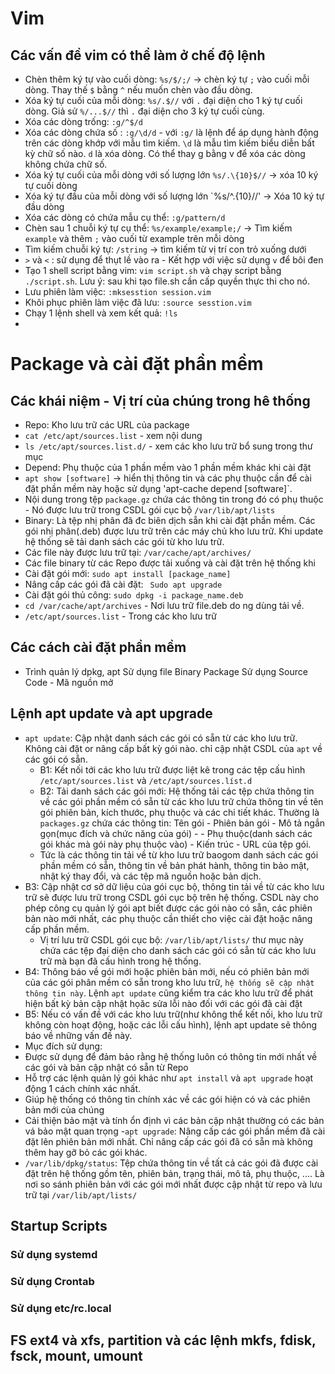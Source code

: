 # Vim
## Các vấn đề vim có thể làm ở chế độ lệnh
- Chèn thêm ký tự vào cuối dòng: `%s/$/;/` -> chèn ký tự `;` vào cuối mỗi dòng. Thay thế `$` bằng `^` nếu muốn chèn vào đầu dòng. 
- Xóa ký tự cuối của mỗi dòng: `%s/.$//` với `.` đại diện cho 1 ký tự cuối dòng. Giả sử `%/...$//` thì `.` đại diện cho 3 ký tự cuối cùng.
- Xóa các dòng trống: `:g/^$/d`
- Xóa các dòng chứa số : `:g/\d/d` - với `:g/` là lệnh để áp dụng hành động trên các dòng khớp với mẫu tìm kiếm. `\d` là mẫu tìm kiếm biểu diễn bất kỳ chữ số nào. `d` là xóa dòng. Có thể thay g bằng v để xóa các dòng không chứa chữ số.
- Xóa ký tự cuối của mỗi dòng với số lượng lớn `%s/.\{10}$//` -> xóa 10 ký tự cuối dòng
- Xóa ký tự đầu của mỗi dòng với số lượng lớn `%s/^.\{10}//' -> Xóa 10 ký tự đầu dòng
- Xóa các dòng có chứa mẫu cụ thể: `:g/pattern/d`
- Chèn sau 1 chuỗi ký tự cụ thể: `%s/example/example;/` -> Tìm kiếm `example` và thêm `;` vào cuối từ example trên mỗi dòng
- Tìm kiếm chuỗi ký tự: `/string` -> tìm kiếm từ vị trí con trỏ xuống dưới
- `>` và `<` : sử dụng để thụt lề vào ra - Kết hợp với việc sử dụng `v` để bôi đen 
- Tạo 1 shell script bằng vim: `vim script.sh` và chạy script bằng `./script.sh`. Lưu ý: sau khi tạo file.sh cần cấp quyền thực thi cho nó.
- Lưu phiên làm việc: `:mksesstion session.vim`
- Khôi phục phiên làm việc đã lưu: `:source sesstion.vim`
- Chạy 1 lệnh shell và xem kết quả: `!ls`
- 
# Package và cài đặt phần mềm
## Các khái niệm - Vị trí của chúng trong hê thống
- Repo: Kho lưu trữ các URL của package
- `cat /etc/apt/sources.list` - xem nội dung 
- `ls /etc/apt/sources.list.d/` - xem các kho lưu trữ bổ sung trong thư mục
- Depend: Phụ thuộc của 1 phần mềm vào 1 phần mềm khác khi cài đặt
- `apt show [software]` -> hiển thị thông tin và các phụ thuộc cần để cài đặt phần mềm này hoặc sử dụng 'apt-cache depend [software]`.
- Nội dung trong tệp `package.gz` chứa các thông tin trong đó có phụ thuộc - Nó được lưu trữ trong CSDL gói cục bộ `/var/lib/apt/lists`
- Binary: Là tệp nhị phân đã đc biên dịch sẵn khi cài đặt phần mềm. Các gói nhị phân(.deb) được lưu trữ trên các máy chủ kho lưu trữ. Khi update hệ thống sẽ tải danh sách các gói từ kho lưu trữ. 
- Các file này được lưu trữ tại:  `/var/cache/apt/archives/`
- Các file binary từ các Repo được tải xuống và cài đặt trên hệ thống khi
- Cài đặt gói mới: `sudo apt install [package_name]`
- Nâng cấp các gói đã cài đặt: ` Sudo apt upgrade`
- Cài đặt gói thủ công: `sudo dpkg -i package_name.deb`
- `cd /var/cache/apt/archives` - Nơi lưu trữ file.deb do ng dùng tải về.
- `/etc/apt/sources.list` - Trong các kho lưu trữ
## Các cách cài đặt phần mềm
- Trình quản lý dpkg, apt
Sử dụng file Binary Package
Sử dụng Source Code - Mã nguồn mở
## Lệnh apt update và apt upgrade
- `apt update`: Cập nhật danh sách các gói có sẵn từ các kho lưu trữ. Không cài đặt or nâng cấp bất kỳ gói nào. chỉ cập nhật CSDL của `apt` về các gói có sẵn.
  - B1: Kết nối tới các kho lưu trữ được liệt kê trong các tệp cấu hình `/etc/apt/sources.list` và `/etc/apt/sources.líst.d`
  - B2: Tải danh sách các gói mới: Hệ thống tải các tệp chứa thông tin về các gói phần mềm có sẵn từ các kho lưu trữ chứa thông tin về tên gói phiên bản, kích thước, phụ thuộc và các chi tiết khác. Thường là `packages.gz` chứa các thông tin: Tên gói - Phiên bản gói - Mô tả ngắn gọn(mục đích và chức năng của gói) -      - Phụ thuộc(danh sách các gói khác mà gói này phụ thuộc vào) - Kiến trúc - URL của tệp gói.
  - Tức là các thông tin tải về từ kho lưu trữ baogom danh sách các gói phần mềm có sẵn, thông tin về bản phát hành, thông tin bảo mật, nhật ký thay đổi, và các tệp mã nguồn hoặc bản dịch.
- B3: Cập nhật cơ sở dữ liệu của gói cục bộ, thông tin tải về từ các kho lưu trữ sẽ được lưu trữ trong CSDL gói cục bộ trên hệ thống. CSDL này cho phép công cụ quản lý gói apt biết được các gói nào có sẵn, các phiên bản nào mới nhất, các phụ thuộc cần thiết cho việc cài đặt hoặc nâng cấp phần mềm.
  - Vị trí lưu trữ CSDL gói cục bộ: `/var/lib/apt/lists/` thư mục này chứa các tệp đại diện cho danh sách các gói có sẵn từ các kho lưu trữ mà bạn đã cấu hình trong hệ thống.
- B4: Thông báo về gói mới hoặc phiên bản mới, nếu có phiên bản mới của các gói phân mềm có sẵn trong kho lưu trữ, `hệ thống sẽ cập nhật thông tin này`. Lệnh `apt update` cũng kiểm tra các kho lưu trữ để phát hiện bất kỳ bản cập nhật họăc sửa lỗi nào đối với các gói đã cài đặt
- B5: Nếu có vấn đề với các kho lưu trữ(như không thể kết nối, kho lưu trữ không còn hoạt động, hoặc các lỗi cấu hình), lệnh apt update sẽ thông báo về những vấn đề này.
- Mục đích sử dụng:
- Được sử dụng để đảm bảo rằng hệ thống luôn có thông tin mới nhất về các gói và bản cập nhật có sẵn từ Repo
- Hỗ trợ các lệnh quản lý gói khác như `apt install` và `apt upgrade` hoạt động 1 cách chính xác nhất.
- Giúp hệ thống có thông tin chính xác về các gói hiện có và các phiên bản mới của chúng
- Cải thiện bảo mật và tính ổn định vì các bản cập nhật thường có các bản vá bảo mật quan trọng
-`apt upgrade`: Nâng cấp các gói phần mềm đã cài đặt lên phiên bản mới nhất. Chỉ nâng cấp các gói đã có sẵn mà không thêm hay gỡ bỏ các gói khác.
- `/var/lib/dpkg/status`: Tệp chứa thông tin về tất cả các gói đã được cài đặt trên hệ thống gồm tên, phiên bản, trạng thái, mô tả, phụ thuộc, .... Là nơi so sánh phiên bản với các gói mới nhất được cập nhật từ repo và lưu trữ tại `/var/lib/apt/lists/`
## Startup Scripts
### Sử dụng systemd
### Sử dụng Crontab
### Sử dụng  etc/rc.local
## FS ext4 và xfs, partition và các lệnh mkfs, fdisk, fsck, mount, umount





